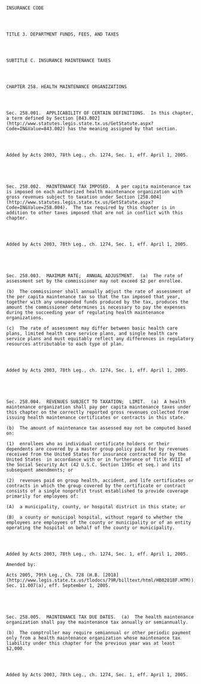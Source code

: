 ﻿
    
    
    	
    					
    
    
    INSURANCE CODE
    
      
    
    
    TITLE 3. DEPARTMENT FUNDS, FEES, AND TAXES
    
      
    
    
    SUBTITLE C. INSURANCE MAINTENANCE TAXES
    
      
    
    
    CHAPTER 258. HEALTH MAINTENANCE ORGANIZATIONS
    
      
    
    
    Sec. 258.001.  APPLICABILITY OF CERTAIN DEFINITIONS.  In this chapter, a term defined by Section [843.002](http://www.statutes.legis.state.tx.us/GetStatute.aspx?Code=IN&Value=843.002) has the meaning assigned by that section.
    
    
    
    
    Added by Acts 2003, 78th Leg., ch. 1274, Sec. 1, eff. April 1, 2005.
    
    
    
    
    
    Sec. 258.002.  MAINTENANCE TAX IMPOSED.  A per capita maintenance tax is imposed on each authorized health maintenance organization with gross revenues subject to taxation under Section [258.004](http://www.statutes.legis.state.tx.us/GetStatute.aspx?Code=IN&Value=258.004).  The tax required by this chapter is in addition to other taxes imposed that are not in conflict with this chapter.
    
    
    
    
    Added by Acts 2003, 78th Leg., ch. 1274, Sec. 1, eff. April 1, 2005.
    
    
    
    
    
    Sec. 258.003.  MAXIMUM RATE;  ANNUAL ADJUSTMENT.  (a)  The rate of assessment set by the commissioner may not exceed $2 per enrollee.
    
    (b)  The commissioner shall annually adjust the rate of assessment of the per capita maintenance tax so that the tax imposed that year, together with any unexpended funds produced by the tax, produces the amount the commissioner determines is necessary to pay the expenses during the succeeding year of regulating health maintenance organizations.
    
    (c)  The rate of assessment may differ between basic health care plans, limited health care service plans, and single health care service plans and must equitably reflect any differences in regulatory resources attributable to each type of plan.
    
    
    
    
    Added by Acts 2003, 78th Leg., ch. 1274, Sec. 1, eff. April 1, 2005.
    
    
    
    
    
    Sec. 258.004.  REVENUES SUBJECT TO TAXATION;  LIMIT.  (a)  A health maintenance organization shall pay per capita maintenance taxes under this chapter on the correctly reported gross revenues collected from issuing health maintenance certificates or contracts in this state.
    
    (b)  The amount of maintenance tax assessed may not be computed based on:
    
    (1)  enrollees who as individual certificate holders or their dependents are covered by a master group policy paid for by revenues received from the United States for insurance contracted for by the United States  in accordance with or in furtherance of Title XVIII of the Social Security Act (42 U.S.C. Section 1395c et seq.) and its subsequent amendments; or
    
    (2)  revenues paid on group health, accident, and life certificates or contracts in which the group covered by the certificate or contract consists of a single nonprofit trust established to provide coverage primarily for employees of:
    
    (A)  a municipality, county, or hospital district in this state; or
    
    (B)  a county or municipal hospital, without regard to whether the employees are employees of the county or municipality or of an entity operating the hospital on behalf of the county or municipality.
    
    
    
    
    Added by Acts 2003, 78th Leg., ch. 1274, Sec. 1, eff. April 1, 2005.
    
    Amended by: 
    
    Acts 2005, 79th Leg., Ch. 728 (H.B. [2018](http://www.legis.state.tx.us/tlodocs/79R/billtext/html/HB02018F.HTM)), Sec. 11.007(a), eff. September 1, 2005.
    
    
    
    
    
    Sec. 258.005.  MAINTENANCE TAX DUE DATES.  (a)  The health maintenance organization shall pay the maintenance tax annually or semiannually.
    
    (b)  The comptroller may require semiannual or other periodic payment only from a health maintenance organization whose maintenance tax liability under this chapter for the previous year was at least $2,000.
    
    
    
    
    Added by Acts 2003, 78th Leg., ch. 1274, Sec. 1, eff. April 1, 2005.
    
    
    
    
    				
